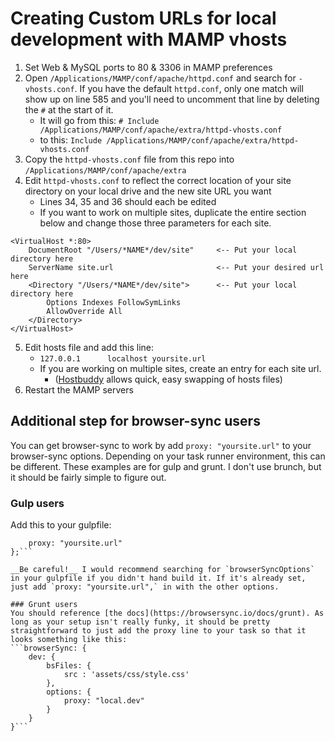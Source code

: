 # Creating Custom URLs for local development with MAMP vhosts

1. Set Web & MySQL ports to 80 & 3306 in MAMP preferences
2. Open `/Applications/MAMP/conf/apache/httpd.conf` and search for `-vhosts.conf`. If you have the default `httpd.conf`, only one match will show up on line 585 and you'll need to uncomment that line by deleting the `#` at the start of it.
	* It will go from this: `# Include /Applications/MAMP/conf/apache/extra/httpd-vhosts.conf`
	* to this: `Include /Applications/MAMP/conf/apache/extra/httpd-vhosts.conf`
3. Copy the `httpd-vhosts.conf` file from this repo into `/Applications/MAMP/conf/apache/extra`
4. Edit `httpd-vhosts.conf` to reflect the correct location of your site directory on your local drive and the new site URL you want
	* Lines 34, 35 and 36 should each be edited
	* If you want to work on multiple sites, duplicate the entire section below and change those three parameters for each site.
```
<VirtualHost *:80>
    DocumentRoot "/Users/*NAME*/dev/site"     <-- Put your local directory here
    ServerName site.url                       <-- Put your desired url here
    <Directory "/Users/*NAME*/dev/site">      <-- Put your local directory here
        Options Indexes FollowSymLinks
        AllowOverride All
    </Directory>
</VirtualHost>
```
5. Edit hosts file and add this line:
	* `127.0.0.1      localhost yoursite.url`
	* If you are working on multiple sites, create an entry for each site url.
		* ([Hostbuddy](https://clickontyler.com/hostbuddy/) allows quick, easy swapping of hosts files)
6. Restart the MAMP servers

## Additional step for browser-sync users
You can get browser-sync to work by add `proxy: "yoursite.url"` to your browser-sync options. Depending on your task runner environment, this can be different. These examples are for gulp and grunt. I don't use brunch, but it should be fairly simple to figure out.

### Gulp users
Add this to your gulpfile:
```var browserSyncOptions = {
	proxy: "yoursite.url"
};```

__Be careful!__ I would recommend searching for `browserSyncOptions` in your gulpfile if you didn't hand build it. If it's already set, just add `proxy: "yoursite.url",` in with the other options.

### Grunt users
You should reference [the docs](https://browsersync.io/docs/grunt). As long as your setup isn't really funky, it should be pretty straightforward to just add the proxy line to your task so that it looks something like this:
```browserSync: {
	dev: {
		bsFiles: {
			src : 'assets/css/style.css'
		},
		options: {
			proxy: "local.dev"
		}
	}
}```